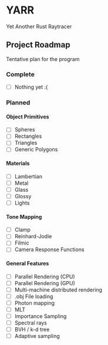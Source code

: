 # YARR

Yet Another Rust Raytracer

## Project Roadmap

Tentative plan for the program

### Complete
- [ ] Nothing yet :(

### Planned
#### Object Primitives
- [ ] Spheres
- [ ] Rectangles
- [ ] Triangles
- [ ] Generic Polygons

#### Materials
- [ ] Lambertian
- [ ] Metal
- [ ] Glass
- [ ] Glossy
- [ ] Lights

#### Tone Mapping
- [ ] Clamp
- [ ] Reinhard-Jodie
- [ ] Filmic
- [ ] Camera Response Functions

#### General Features
- [ ] Parallel Rendering (CPU)
- [ ] Parallel Rendering (GPU)
- [ ] Multi-machine distributed rendering
- [ ] .obj File loading
- [ ] Photon mapping
- [ ] MLT
- [ ] Importance Sampling
- [ ] Spectral rays
- [ ] BVH / k-d tree
- [ ] Adaptive sampling
